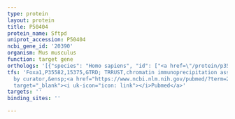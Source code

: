 ```yaml
---
type: protein
layout: protein
title: P50404
protein_name: Sftpd
uniprot_accession: P50404
ncbi_gene_id: '20390'
organism: Mus musculus
function: target gene
orthologs: '[{"species": "Homo sapiens", "id": ["<a href=\"/protein/p35247\">P35247</a>"]}, {"species": "Rattus norvegicus", "id": ["A0A0G2JUF5"]}]'
tfs: 'Foxa1,P35582,15375,GTRD; TRRUST,chromatin immunoprecipitation assay; inferred
  by curator,&ensp;<a href="https://www.ncbi.nlm.nih.gov/pubmed/?term=27924024%5Buid%5D+OR+29087512%5Buid%5D+OR+16214823%5Buid%5D"
  target="_blank"><i uk-icon="icon: link"></i>Pubmed</a>'
targets: ''
binding_sites: ''

---
```

